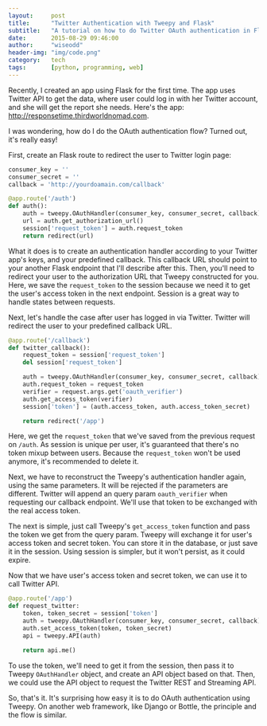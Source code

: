 ```yaml
---
layout:     post
title:      "Twitter Authentication with Tweepy and Flask"
subtitle:   "A tutorial on how to do Twitter OAuth authentication in Flask web application."
date:       2015-08-29 09:46:00
author:     "wiseodd"
header-img: "img/code.png"
category:   tech
tags:       [python, programming, web]
---
```


Recently, I created an app using Flask for the first time. The app uses Twitter API to get the data, where user could log in with her Twitter account, and she will get the report she needs. Here's the app: <http://responsetime.thirdworldnomad.com>.

I was wondering, how do I do the OAuth authentication flow? Turned out, it's really easy!

First, create an Flask route to redirect the user to Twitter login page:


``` python
consumer_key = ''
consumer_secret = ''
callback = 'http://yourdoamain.com/callback'

@app.route('/auth')
def auth():
    auth = tweepy.OAuthHandler(consumer_key, consumer_secret, callback)
    url = auth.get_authorization_url()
    session['request_token'] = auth.request_token
    return redirect(url)
```

What it does is to create an authentication handler according to your Twitter app's keys, and your predefined callback. This callback URL should point to your another Flask endpoint that I'll describe after this. Then, you'll need to redirect your user to the authorization URL that Tweepy constructed for you. Here, we save the `request_token` to the session because we need it to get the user's access token in the next endpoint. Session is a great way to handle states between requests.

Next, let's handle the case after user has logged in via Twitter. Twitter will redirect the user to your predefined callback URL.


``` python
@app.route('/callback')
def twitter_callback():
    request_token = session['request_token']
    del session['request_token']

    auth = tweepy.OAuthHandler(consumer_key, consumer_secret, callback)
    auth.request_token = request_token
    verifier = request.args.get('oauth_verifier')
    auth.get_access_token(verifier)
    session['token'] = (auth.access_token, auth.access_token_secret)

    return redirect('/app')
```

Here, we get the `request_token` that we've saved from the previous request on `/auth`. As session is unique per user, it's guaranteed that there's no token mixup between users. Because the `request_token` won't be used anymore, it's recommended to delete it.

Next, we have to reconstruct the Tweepy's authentication handler again, using the same parameters. It will be rejected if the parameters are different. Twitter will append an query param `oauth_verifier` when requesting our callback endpoint. We'll use that token to be exchanged with the real access token.

The next is simple, just call Tweepy's `get_access_token` function and pass the token we get from the query param. Tweepy will exchange it for user's access token and secret token. You can store it in the database, or just save it in the session. Using session is simpler, but it won't persist, as it could expire.

Now that we have user's access token and secret token, we can use it to call Twitter API.


``` python
@app.route('/app')
def request_twitter:
    token, token_secret = session['token']
    auth = tweepy.OAuthHandler(consumer_key, consumer_secret, callback)
    auth.set_access_token(token, token_secret)
    api = tweepy.API(auth)

    return api.me()
```

To use the token, we'll need to get it from the session, then pass it to Tweepy `OAuthHandler` object, and create an API object based on that. Then, we could use the API object to request the Twitter REST and Streaming API.

So, that's it. It's surprising how easy it is to do OAuth authentication using Tweepy. On another web framework, like Django or Bottle, the principle and the flow is similar.

